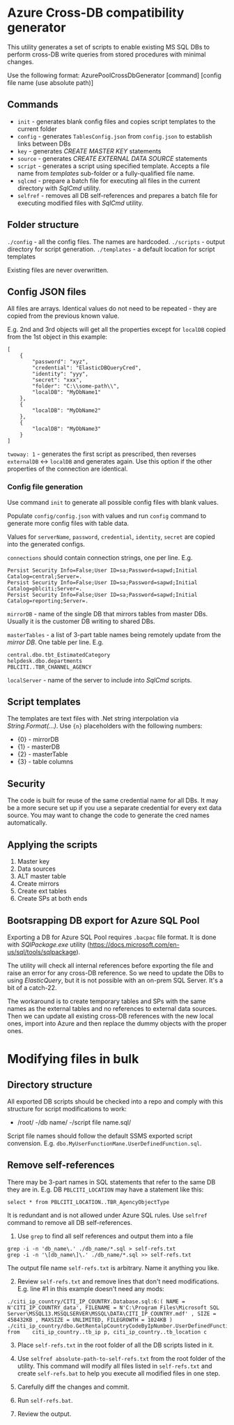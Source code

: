 ﻿# Azure Cross-DB compatibility generator

This utility generates a set of scripts to enable existing MS SQL DBs to perform cross-DB write queries from stored procedures with minimal changes.

Use the following format: AzurePoolCrossDbGenerator [command] [config file name (use absolute path)]

## Commands
* `init` - generates blank config files and copies script templates to the current folder
* `config` - generates `TablesConfig.json` from `config.json` to establish links between DBs 
* `key` - generates *CREATE MASTER KEY* statements 
* `source` - generates *CREATE EXTERNAL DATA SOURCE* statements
* `script` - generates a script using specified template. Accepts a file name from *templates* sub-folder or a fully-qualified file name.
* `sqlcmd` - prepare a batch file for executing all files in the current directory with *SqlCmd* utility.
* `selfref` - removes all DB self-references and prepares a batch file for executing modified files with *SqlCmd* utility.

## Folder structure
`./config` - all the config files. The names are hardcoded.
`./scripts` - output directory for script generation.
`./templates` - a default location for script templates

Existing files are never overwritten.

## Config JSON files

All files are arrays. Identical values do not need to be repeated - they are copied from the previous known value.

E.g. 2nd and 3rd objects will get all the properties except for `localDB` copied from the 1st object in this example:

```
[
    {
        "password": "xyz",
        "credential": "ElasticDBQueryCred",
        "identity": "yyy",
        "secret": "xxx",
        "folder": "C:\\some-path\\",
        "localDB": "MyDbName1"
    },
    {
        "localDB": "MyDbName2"
    },
    {
        "localDB": "MyDbName3"
    }
]
```

`twoway: 1` - generates the first script as prescribed, then reverses `externalDB` <-> `localDB` and generates again. 
Use this option if the other properties of the connection are identical.

### Config file generation

Use command `init` to generate all possible config files with blank values.

Populate `config/config.json` with values and run `config` command to generate more config files with table data.

Values for `serverName`, `password`, `credential`, `identity`, `secret` are copied into the generated configs.

`connections` should contain connection strings, one per line. E.g. 
```
Persist Security Info=False;User ID=sa;Password=sapwd;Initial Catalog=central;Server=.
Persist Security Info=False;User ID=sa;Password=sapwd;Initial Catalog=pblciti;Server=.
Persist Security Info=False;User ID=sa;Password=sapwd;Initial Catalog=reporting;Server=.
```

`mirrorDB` - name of the single DB that mirrors tables from master DBs. Usually it is the customer DB writing to shared DBs.

`masterTables` - a list of 3-part table names being remotely update from the *mirror DB*. One table per line. E.g.
```
central.dbo.tbt_EstimatedCategory 
helpdesk.dbo.departments
PBLCITI..TBR_CHANNEL_AGENCY
```

`localServer` - name of the server to include into *SqlCmd* scripts.

## Script templates

The templates are text files with .Net string interpolation via *String.Format(...)*. Use `{n}` placeholders with the following numbers:

* {0} - mirrorDB
* {1} - masterDB
* {2} - masterTable
* {3} - table columns

## Security

The code is built for reuse of the same credential name for all DBs.
It may be a more secure set up if you use a separate credential for every ext data source. 
You may want to change the code to generate the cred names automatically.

## Applying the scripts

1. Master key
2. Data sources
3. ALT master table
4. Create mirrors
5. Create ext tables
6. Create SPs at both ends

## Bootsrapping DB export for Azure SQL Pool

Exporting a DB for Azure SQL Pool requires `.bacpac` file format. It is done with *SQlPackage.exe* utility (https://docs.microsoft.com/en-us/sql/tools/sqlpackage).

The utility will check all internal references before exporting the file and raise an error for any cross-DB reference. 
So we need to update the DBs to using *ElasticQuery*, but it is not possible with an on-prem SQL Server. It's a bit of a catch-22.

The workaround is to create temporary tables and SPs with the same names as the external tables and no references to external data sources.
Then we can update all existing cross-DB references with the new local ones, import into Azure and then replace the dummy objects with the proper ones.

# Modifying files in bulk

## Directory structure

All exported DB scripts should be checked into a repo and comply with this structure for script modifications to work: 

- /root/
 -/db name/
  -/script file name.sql/

Script file names should follow the default SSMS exported script convension. E.g. `dbo.MyUserFunctionMane.UserDefinedFunction.sql`.

## Remove self-references

There may be 3-part names in SQL statements that refer to the same DB they are in. E.g. DB `PBLCITI_LOCATION` may have a statement like this:
```
select * from PBLCITI_LOCATION..TBR_AgencyObjectType
```

It is redundant and is not allowed under Azure SQL rules. Use `selfref` command to remove all DB self-references.

1. Use `grep` to find all self references and output them into a file

```
grep -i -n 'db_name\.' ./db_name/*.sql > self-refs.txt
grep -i -n '\[db_name\]\.' ./db_name/*.sql >> self-refs.txt
```
The output file name `self-refs.txt` is arbitrary. Name it anything you like.

2. Review `self-refs.txt` and remove lines that don't need modifications. E.g. line #1 in this example doesn't need any mods:
```
./citi_ip_country/CITI_IP_COUNTRY.Database.sql:6:( NAME = N'CITI_IP_COUNTRY_data', FILENAME = N'C:\Program Files\Microsoft SQL Server\MSSQL13.MSSQLSERVER\MSSQL\DATA\CITI_IP_COUNTRY.mdf' , SIZE = 458432KB , MAXSIZE = UNLIMITED, FILEGROWTH = 1024KB )
./citi_ip_country/dbo.GetRentalpCountryCodeByIpNumber.UserDefinedFunction.sql:18:	from	citi_ip_country..tb_ip p, citi_ip_country..tb_location c
```

3. Place `self-refs.txt` in the root folder of all the DB scripts listed in it.

4. Use `selfref absolute-path-to-self-refs.txt` from the root folder of the utility.
This command will modify all files listed in `self-refs.txt` and create `self-refs.bat` to help you execute all modified files in one step.

5. Carefully diff the changes and commit.

6. Run `self-refs.bat`.

7. Review the output.